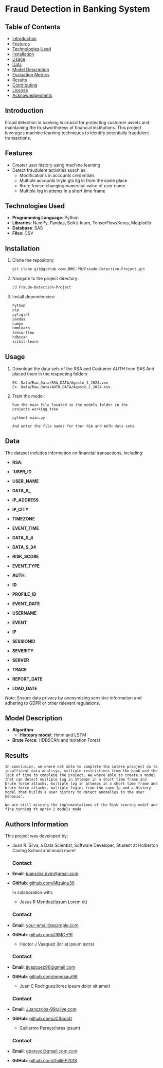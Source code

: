 # Fraud Detection in Banking System

## Table of Contents
- [Introduction](#introduction)
- [Features](#features)
- [Technologies Used](#technologies-used)
- [Installation](#installation)
- [Usage](#usage)
- [Data](#data)
- [Model Description](#model-description)
- [Evaluation Metrics](#evaluation-metrics)
- [Results](#results)
- [Contributing](#contributing)
- [License](#license)
- [Acknowledgements](#acknowledgements)



## Introduction
Fraud detection in banking is crucial for protecting customer assets and maintaining the trustworthiness of financial institutions. This project leverages machine learning techniques to identify potentially fraudulent transactions.



## Features
- Creater user history using machine learning
- Detect fraudulent activities susch as:
  - Modifications in accounts credentials
  - Multiple accounts triyin gto lig in from the same place
  - Brute froece changing numerical value of user name
  - Multiple log in attems in a short time frame



## Technologies Used
- **Programming Language**: Python
- **Libraries**: NumPy, Pandas, Scikit-learn, TensorFlow/Keras, Matplotlib
- **Database**:  SAS
- **Files**: CSV



## Installation
1. Clone the repository:
   ```bash
   git clone git@github.com:JRMC-PR/Fraude-Detection-Project.git
   ```
2. Navigate to the project directory:
   ```bash
   cd Fraude-Detection-Project
   ```
3. Install dependencies:
   ```bash
   Python
   pip
   pyfiglet
   pandas
   numpy
   hmmlearn
   tensorflow
   hdbscan
   scikit-learn
   ```

## Usage
1. Download the data sets of the RSA and Costumer AUTH from SAS And placed them in the respecting folders:
   ```
   EX. Data/Raw_Data/RSA_DATA/Agosto_1_2024.csv
   Ex. Data/Raw_Data/AUTH_DATA/Agosto_1_2024.csv

   ```
2. Train the model:
   ```
   Run the main file located in the models folder in the
   projects working tree

   python3 main.py

   And enter the file names for ther RSA and AUTH data sets
   ```


## Data
The dataset includes information on financial transactions, including:
- **RSA**:
- **'USER_ID**
- **USER_NAME**
- **DATA_S_**
- **IP_ADDRESS**
- **IP_CITY**
- **TIMEZONE**
- **EVENT_TIME**
- **DATA_S_4**
- **DATA_S_34**
- **RISK_SCORE**
- **EVENT_TYPE**

- **AUTH**:
- **ID**
- **PROFILE_ID**
- **EVENT_DATE**
- **USERNAME**
- **EVENT**
- **IP**
- **SESSIONID**
- **SEVERITY**
- **SERVER**
- **TRACE**
- **REPORT_DATE**
- **LOAD_DATE**


*Note*: Ensure data privacy by anonymizing sensitive information and adhering to GDPR or other relevant regulations.



## Model Description
- **Algorithm**:
   - **Histopry model**: Hmm and LSTM
- **Brute Force**: HDBSCAN and Isolation Forest


## Results
    In conclusion, we where not able to complete the intere propject do to insufficent data analisys, multiple restrictions from the bank and the lack of time to complete the project. We where able to create a model that can detect multiple log in attemps in a short time frame and brute force attacks. multiple log in attemps in a short time frame and brute force attacks. multiple logins from the same Ip and a History model that builds a user history to detect anomalies in the user behavior.

    We are still missing the implementations of the Risk scoring model and fine tunning th eprev 2 models made


## Authors Information
This project was developed by;

- Juan R. Silva, a Data Scientist, Software Developer, Student at Holberton Coding School and much more!

   ### Contact
- **Email**: [juansilva.dvm@gmail.com](mailto:juansilva.dvm@gmail.com)
- **GitHub**: [github.com/Mizuinu30](https://github.com/Mizuinu30)

    In colaboration with:

    - Jesus R Mendez(Ipsum Lorem et)

    ### Contact
- **Email**: [your-email@example.com](mailto:your-email@example.com)
- **GitHub**: [github.com/JRMC-PR](https://github.com/JRMC-PR)



    - Hector J Vasquez (lor at  ipsum astra)

    ### Contact
- **Email**: [jjvazquez96@gmail.com](mailto:jjvazquez96@gmail.com)
- **GitHub**: [github.com/pepesaur96](https://github.com/pepesaur96)


    - Juan C Rodriguez(lores ipsum dolor sit amet)

    ### Contact
- **Email**: [Juancarlos-99@live.com](mailto:Juancarlos-99@live.com)
- **GitHub**: [github.com/JCRoooD](https://github.com/JCRoooD)

    - Guillermo Pereyo(lores ipsum)
    ### Contact
- **Email**: [gpereyo@gmail.com.com](mailto:gpereyo@gmail.com.com)
- **GitHub**: [github.com/GuilleP2018](https://github.com/GuilleP2018)


